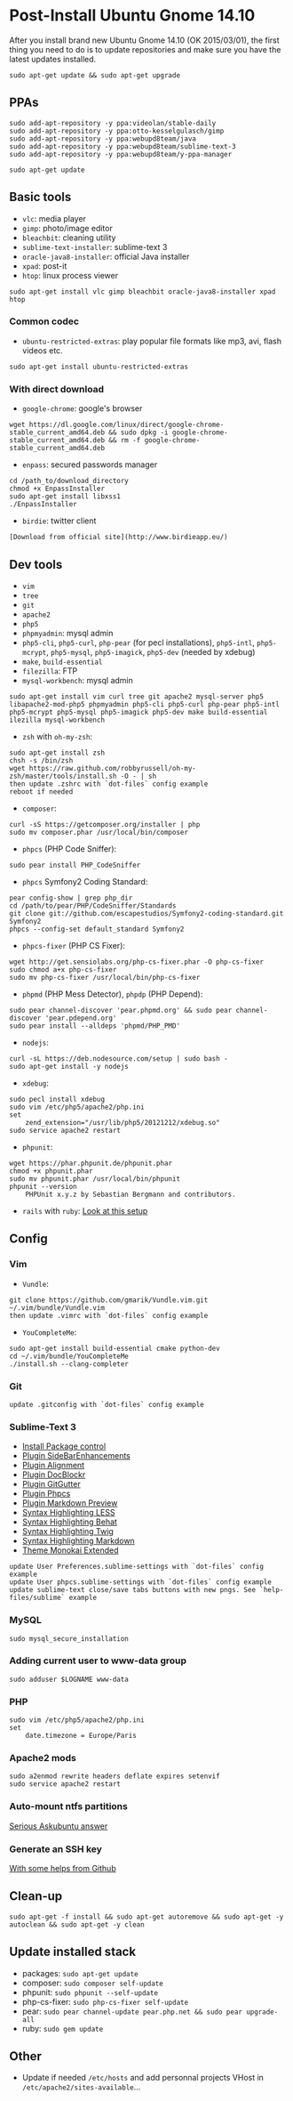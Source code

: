 Post-Install Ubuntu Gnome 14.10
===============================

After you install brand new Ubuntu Gnome 14.10 (OK 2015/03/01), the first thing you need to do is to update repositories and make sure you have the latest updates installed.

```
sudo apt-get update && sudo apt-get upgrade
```

PPAs
----

```shell
sudo add-apt-repository -y ppa:videolan/stable-daily
sudo add-apt-repository -y ppa:otto-kesselgulasch/gimp
sudo add-apt-repository -y ppa:webupd8team/java
sudo add-apt-repository -y ppa:webupd8team/sublime-text-3
sudo add-apt-repository -y ppa:webupd8team/y-ppa-manager

sudo apt-get update
```

Basic tools
-----------

* `vlc`: media player
* `gimp`: photo/image editor
* `bleachbit`: cleaning utility
* `sublime-text-installer`: sublime-text 3
* `oracle-java8-installer`: official Java installer
* `xpad`: post-it
* `htop`: linux process viewer

```
sudo apt-get install vlc gimp bleachbit oracle-java8-installer xpad htop
```

### Common codec

* `ubuntu-restricted-extras`: play popular file formats like mp3, avi, flash videos etc.

```
sudo apt-get install ubuntu-restricted-extras
```

### With direct download

* `google-chrome`: google's browser
```
wget https://dl.google.com/linux/direct/google-chrome-stable_current_amd64.deb && sudo dpkg -i google-chrome-stable_current_amd64.deb && rm -f google-chrome-stable_current_amd64.deb
```

* `enpass`: secured passwords manager
```
cd /path_to/download_directory
chmod +x EnpassInstaller
sudo apt-get install libxss1
./EnpassInstaller
```

* `birdie`: twitter client
```
[Download from official site](http://www.birdieapp.eu/)
```

Dev tools
---------

* `vim`
* `tree`
* `git`
* `apache2`
* `php5`
* `phpmyadmin`: mysql admin
* `php5-cli`, `php5-curl`, `php-pear` (for pecl installations), `php5-intl`, `php5-mcrypt`, `php5-mysql`, `php5-imagick`, `php5-dev` (needed by xdebug)
* `make`, `build-essential`
* `filezilla`: FTP
* `mysql-workbench`: mysql admin

```
sudo apt-get install vim curl tree git apache2 mysql-server php5 libapache2-mod-php5 phpmyadmin php5-cli php5-curl php-pear php5-intl php5-mcrypt php5-mysql php5-imagick php5-dev make build-essential ilezilla mysql-workbench
```

* `zsh` with `oh-my-zsh`:
```
sudo apt-get install zsh
chsh -s /bin/zsh
wget https://raw.github.com/robbyrussell/oh-my-zsh/master/tools/install.sh -O - | sh
then update .zshrc with `dot-files` config example
reboot if needed
```

* `composer`:
```
curl -sS https://getcomposer.org/installer | php
sudo mv composer.phar /usr/local/bin/composer
```

* `phpcs` (PHP Code Sniffer):
```
sudo pear install PHP_CodeSniffer
```

* `phpcs` Symfony2 Coding Standard:
```
pear config-show | grep php_dir
cd /path/to/pear/PHP/CodeSniffer/Standards
git clone git://github.com/escapestudios/Symfony2-coding-standard.git Symfony2
phpcs --config-set default_standard Symfony2
```

* `phpcs-fixer` (PHP CS Fixer):
```
wget http://get.sensiolabs.org/php-cs-fixer.phar -O php-cs-fixer
sudo chmod a+x php-cs-fixer
sudo mv php-cs-fixer /usr/local/bin/php-cs-fixer
```

* `phpmd` (PHP Mess Detector), `phpdp` (PHP Depend):
```
sudo pear channel-discover 'pear.phpmd.org' && sudo pear channel-discover 'pear.pdepend.org'
sudo pear install --alldeps 'phpmd/PHP_PMD'
```

* `nodejs`:
```
curl -sL https://deb.nodesource.com/setup | sudo bash -
sudo apt-get install -y nodejs
```

* `xdebug`:
```
sudo pecl install xdebug
sudo vim /etc/php5/apache2/php.ini
set
    zend_extension="/usr/lib/php5/20121212/xdebug.so"
sudo service apache2 restart
```

* `phpunit`:
```
wget https://phar.phpunit.de/phpunit.phar
chmod +x phpunit.phar
sudo mv phpunit.phar /usr/local/bin/phpunit
phpunit --version
    PHPUnit x.y.z by Sebastian Bergmann and contributors.
```

* `rails` with `ruby`: [Look at this setup](https://gorails.com/setup/ubuntu/14.10)


Config
------

### Vim

* `Vundle`:
```
git clone https://github.com/gmarik/Vundle.vim.git ~/.vim/bundle/Vundle.vim
then update .vimrc with `dot-files` config example
```

* `YouCompleteMe`:
```
sudo apt-get install build-essential cmake python-dev
cd ~/.vim/bundle/YouCompleteMe
./install.sh --clang-completer
```

### Git

```
update .gitconfig with `dot-files` config example
```

### Sublime-Text 3

* [Install Package control](https://packagecontrol.io/installation)
* [Plugin Side​Bar​Enhancements](https://packagecontrol.io/packages/SideBarEnhancements)
* [Plugin Alignment](https://packagecontrol.io/packages/Alignment)
* [Plugin Doc​Blockr](https://packagecontrol.io/packages/DocBlockr)
* [Plugin Git​Gutter](https://packagecontrol.io/packages/GitGutter)
* [Plugin Phpcs](https://packagecontrol.io/packages/Phpcs)
* [Plugin Markdown Preview](https://packagecontrol.io/packages/Markdown%20Preview)
* [Syntax Highlighting LESS](https://packagecontrol.io/packages/LESS)
* [Syntax Highlighting Behat](https://packagecontrol.io/packages/Behat)
* [Syntax Highlighting Twig](https://packagecontrol.io/packages/Twig)
* [Syntax Highlighting Markdown](https://packagecontrol.io/packages/Markdown%20Extended)
* [Theme Monokai Extended](https://packagecontrol.io/packages/Monokai%20Extended)

```
update User Preferences.sublime-settings with `dot-files` config example
update User phpcs.sublime-settings with `dot-files` config example
update sublime-text close/save tabs buttons with new pngs. See `help-files/sublime` example
```

### MySQL

```
sudo mysql_secure_installation
```

### Adding current user to www-data group

```
sudo adduser $LOGNAME www-data
```

### PHP

```
sudo vim /etc/php5/apache2/php.ini
set
    date.timezone = Europe/Paris

```

### Apache2 mods

```
sudo a2enmod rewrite headers deflate expires setenvif
sudo service apache2 restart
```

### Auto-mount ntfs partitions

[Serious Askubuntu answer](http://askubuntu.com/questions/46588/how-to-automount-ntfs-partitions)

### Generate an SSH key

[With some helps from Github](https://help.github.com/articles/generating-ssh-keys/)

Clean-up
--------

```
sudo apt-get -f install && sudo apt-get autoremove && sudo apt-get -y autoclean && sudo apt-get -y clean
```


Update installed stack
----------------------

* packages: `sudo apt-get update`
* composer: `sudo composer self-update`
* phpunit: `sudo phpunit --self-update`
* php-cs-fixer: `sudo php-cs-fixer self-update`
* pear: `sudo pear channel-update pear.php.net && sudo pear upgrade-all`
* ruby: `sudo gem update`


Other
-----

* Update if needed `/etc/hosts` and add personnal projects VHost in `/etc/apache2/sites-available`...
